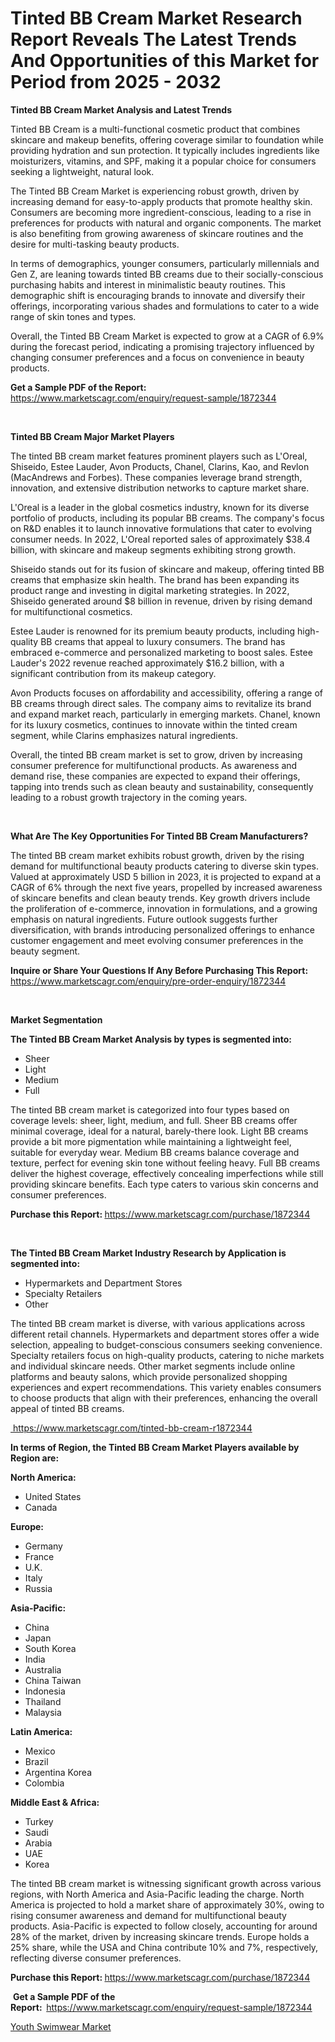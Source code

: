 <p><h1>Tinted BB Cream Market Research Report Reveals The Latest Trends And Opportunities of this Market for Period from 2025 - 2032</h1></p><p><strong>Tinted BB Cream Market Analysis and Latest Trends</strong></p>
<p><p>Tinted BB Cream is a multi-functional cosmetic product that combines skincare and makeup benefits, offering coverage similar to foundation while providing hydration and sun protection. It typically includes ingredients like moisturizers, vitamins, and SPF, making it a popular choice for consumers seeking a lightweight, natural look.</p><p>The Tinted BB Cream Market is experiencing robust growth, driven by increasing demand for easy-to-apply products that promote healthy skin. Consumers are becoming more ingredient-conscious, leading to a rise in preferences for products with natural and organic components. The market is also benefiting from growing awareness of skincare routines and the desire for multi-tasking beauty products.</p><p>In terms of demographics, younger consumers, particularly millennials and Gen Z, are leaning towards tinted BB creams due to their socially-conscious purchasing habits and interest in minimalistic beauty routines. This demographic shift is encouraging brands to innovate and diversify their offerings, incorporating various shades and formulations to cater to a wide range of skin tones and types. </p><p>Overall, the Tinted BB Cream Market is expected to grow at a CAGR of 6.9% during the forecast period, indicating a promising trajectory influenced by changing consumer preferences and a focus on convenience in beauty products.</p></p>
<p><strong>Get a Sample PDF of the Report:&nbsp;</strong> <a href="https://www.marketscagr.com/enquiry/request-sample/1872344?utm_campaign=2097&utm_medium=2&utm_source=Github&utm_content=ia&utm_term=04042025&utm_id=tinted-bb-cream">https://www.marketscagr.com/enquiry/request-sample/1872344</a></p>
<p>&nbsp;</p>
<p><strong>Tinted BB Cream Major Market Players</strong></p>
<p><p>The tinted BB cream market features prominent players such as L'Oreal, Shiseido, Estee Lauder, Avon Products, Chanel, Clarins, Kao, and Revlon (MacAndrews and Forbes). These companies leverage brand strength, innovation, and extensive distribution networks to capture market share.</p><p>L'Oreal is a leader in the global cosmetics industry, known for its diverse portfolio of products, including its popular BB creams. The company's focus on R&D enables it to launch innovative formulations that cater to evolving consumer needs. In 2022, L'Oreal reported sales of approximately $38.4 billion, with skincare and makeup segments exhibiting strong growth.</p><p>Shiseido stands out for its fusion of skincare and makeup, offering tinted BB creams that emphasize skin health. The brand has been expanding its product range and investing in digital marketing strategies. In 2022, Shiseido generated around $8 billion in revenue, driven by rising demand for multifunctional cosmetics.</p><p>Estee Lauder is renowned for its premium beauty products, including high-quality BB creams that appeal to luxury consumers. The brand has embraced e-commerce and personalized marketing to boost sales. Estee Lauder's 2022 revenue reached approximately $16.2 billion, with a significant contribution from its makeup category.</p><p>Avon Products focuses on affordability and accessibility, offering a range of BB creams through direct sales. The company aims to revitalize its brand and expand market reach, particularly in emerging markets. Chanel, known for its luxury cosmetics, continues to innovate within the tinted cream segment, while Clarins emphasizes natural ingredients.</p><p>Overall, the tinted BB cream market is set to grow, driven by increasing consumer preference for multifunctional products. As awareness and demand rise, these companies are expected to expand their offerings, tapping into trends such as clean beauty and sustainability, consequently leading to a robust growth trajectory in the coming years.</p></p>
<p>&nbsp;</p>
<p><strong>What Are The Key Opportunities For Tinted BB Cream Manufacturers?</strong></p>
<p><p>The tinted BB cream market exhibits robust growth, driven by the rising demand for multifunctional beauty products catering to diverse skin types. Valued at approximately USD 5 billion in 2023, it is projected to expand at a CAGR of 6% through the next five years, propelled by increased awareness of skincare benefits and clean beauty trends. Key growth drivers include the proliferation of e-commerce, innovation in formulations, and a growing emphasis on natural ingredients. Future outlook suggests further diversification, with brands introducing personalized offerings to enhance customer engagement and meet evolving consumer preferences in the beauty segment.</p></p>
<p><strong>Inquire or Share Your Questions If Any Before Purchasing This Report:</strong> <a href="https://www.marketscagr.com/enquiry/pre-order-enquiry/1872344?utm_campaign=2097&utm_medium=2&utm_source=Github&utm_content=ia&utm_term=04042025&utm_id=tinted-bb-cream">https://www.marketscagr.com/enquiry/pre-order-enquiry/1872344</a></p>
<p>&nbsp;</p>
<p><strong>Market Segmentation</strong></p>
<p><strong>The Tinted BB Cream Market Analysis by types is segmented into:</strong></p>
<p><ul><li>Sheer</li><li>Light</li><li>Medium</li><li>Full</li></ul></p>
<p><p>The tinted BB cream market is categorized into four types based on coverage levels: sheer, light, medium, and full. Sheer BB creams offer minimal coverage, ideal for a natural, barely-there look. Light BB creams provide a bit more pigmentation while maintaining a lightweight feel, suitable for everyday wear. Medium BB creams balance coverage and texture, perfect for evening skin tone without feeling heavy. Full BB creams deliver the highest coverage, effectively concealing imperfections while still providing skincare benefits. Each type caters to various skin concerns and consumer preferences.</p></p>
<p><strong>Purchase this Report:&nbsp;</strong><a href="https://www.marketscagr.com/purchase/1872344?utm_campaign=2097&utm_medium=2&utm_source=Github&utm_content=ia&utm_term=04042025&utm_id=tinted-bb-cream">https://www.marketscagr.com/purchase/1872344</a></p>
<p>&nbsp;</p>
<p><strong>The Tinted BB Cream Market Industry Research by Application is segmented into:</strong></p>
<p><ul><li>Hypermarkets and Department Stores</li><li>Specialty Retailers</li><li>Other</li></ul></p>
<p><p>The tinted BB cream market is diverse, with various applications across different retail channels. Hypermarkets and department stores offer a wide selection, appealing to budget-conscious consumers seeking convenience. Specialty retailers focus on high-quality products, catering to niche markets and individual skincare needs. Other market segments include online platforms and beauty salons, which provide personalized shopping experiences and expert recommendations. This variety enables consumers to choose products that align with their preferences, enhancing the overall appeal of tinted BB creams.</p></p>
<p><a href="https://www.marketscagr.com/tinted-bb-cream-r1872344?utm_campaign=2097&utm_medium=2&utm_source=Github&utm_content=ia&utm_term=04042025&utm_id=tinted-bb-cream">&nbsp;https://www.marketscagr.com/tinted-bb-cream-r1872344</a></p>
<p><strong>In terms of Region, the Tinted BB Cream Market Players available by Region are:</strong></p>
<p>
    <p> <strong> North America: </strong>
        <ul>
            <li>United States</li>
            <li>Canada</li>
        </ul>
        </p> 
    <p> <strong> Europe: </strong>
        <ul>
            <li>Germany</li>
            <li>France</li>
            <li>U.K.</li>
            <li>Italy</li>
            <li>Russia</li>
        </ul>
        </p> 
    <p> <strong> Asia-Pacific: </strong>
        <ul>
            <li>China</li>
            <li>Japan</li>
            <li>South Korea</li>
            <li>India</li>
            <li>Australia</li>
            <li>China Taiwan</li>
            <li>Indonesia</li>
            <li>Thailand</li>
            <li>Malaysia</li>
        </ul>
        </p> 
    <p> <strong> Latin America: </strong>
        <ul>
            <li>Mexico</li>
            <li>Brazil</li>
            <li>Argentina Korea</li>
            <li>Colombia</li>
        </ul>
        </p> 
    <p> <strong> Middle East & Africa: </strong>
        <ul>
            <li>Turkey</li>
            <li>Saudi</li>
            <li>Arabia</li>
            <li>UAE</li>
            <li>Korea</li>
        </ul>
    </p>
    </p>
<p><p>The tinted BB cream market is witnessing significant growth across various regions, with North America and Asia-Pacific leading the charge. North America is projected to hold a market share of approximately 30%, owing to rising consumer awareness and demand for multifunctional beauty products. Asia-Pacific is expected to follow closely, accounting for around 28% of the market, driven by increasing skincare trends. Europe holds a 25% share, while the USA and China contribute 10% and 7%, respectively, reflecting diverse consumer preferences.</p></p>
<p><strong>Purchase this Report: </strong><a href="https://www.marketscagr.com/purchase/1872344?utm_campaign=2097&utm_medium=2&utm_source=Github&utm_content=ia&utm_term=04042025&utm_id=tinted-bb-cream">https://www.marketscagr.com/purchase/1872344</a></p>
<p>&nbsp;<strong>Get a Sample PDF of the Report:&nbsp;&nbsp;</strong><a href="https://www.marketscagr.com/enquiry/request-sample/1872344?utm_campaign=2097&utm_medium=2&utm_source=Github&utm_content=ia&utm_term=04042025&utm_id=tinted-bb-cream">https://www.marketscagr.com/enquiry/request-sample/1872344</a></p>
<p><strong></strong></p>
<p><p><a href="https://github.com/FlorianWolf90/Market-Research-Report-List-2/blob/main/youth-swimwear-market.md?utm_campaign=2097&utm_medium=2&utm_source=Github&utm_content=ia&utm_term=04042025&utm_id=tinted-bb-cream">Youth Swimwear Market</a></p></p>